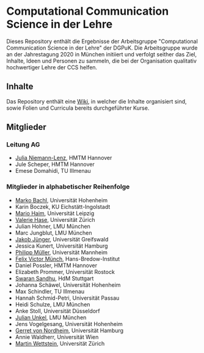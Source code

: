 # Computational Communication Science in der Lehre

Dieses Repository enthält die Ergebnisse der Arbeitsgruppe "Computational Communication Science in der Lehre" der DGPuK. Die Arbeitsgruppe wurde an der Jahrestagung 2020 in München initiiert und verfolgt seither das Ziel, Inhalte, Ideen und Personen zu sammeln, die bei der Organisation qualitativ hochwertiger Lehre der CCS helfen.

## Inhalte
Das Repository enthält eine [Wiki](https://github.com/Tarlanc/CCSL/wiki), in welcher die Inhalte organisiert sind, sowie Folien und Curricula bereits durchgeführter Kurse.

## Mitglieder
### Leitung AG
* [Julia Niemann-Lenz](https://github.com/xvariable), HMTM Hannover
* Jule Scheper, HMTM Hannover
* Emese Domahidi, TU Illmenau

### Mitglieder in alphabetischer Reihenfolge
* [Marko Bachl](https://github.com/bachl), Universität Hohenheim
* Karin Boczek, KU Eichstätt-Ingolstadt
* [Mario Haim](https://github.com/MarHai), Universität Leipzig
* [Valerie Hase](https://github.com/valeriehase), Universität Zürich
* Julian Hohner, LMU München
* Marc Jungblut, LMU München
* [Jakob Jünger](https://github.com/strohne), Universität Greifswald
* Jessica Kunert, Universität Hamburg
* [Philipp Müller](https://github.com/kommueller), Universität Mannheim
* [Felix Victor Münch](https://github.com/FlxVctr), Hans-Bredow-Institut
* Daniel Possler, HMTM Hannover
* Elizabeth Prommer, Universität Rostock
* [Swaran Sandhu](https://github.com/swaransandhu), HdM Stuttgart
* Johanna Schäwel, Universität Hohenheim
* Max Schindler, TU Illmenau
* Hannah Schmid-Petri, Universität Passau
* Heidi Schulze, LMU München
* Anke Stoll, Universität Düsseldorf
* [Julian Unkel](https://github.com/joon-e), LMU München
* Jens Vogelgesang, Universität Hohenheim
* [Gerret von Nordheim](https://github.com/Gerretvn), Universität Hamburg
* Annie Waldherr, Universität Wien
* [Martin Wettstein](https://github.com/Tarlanc), Universität Zürich

